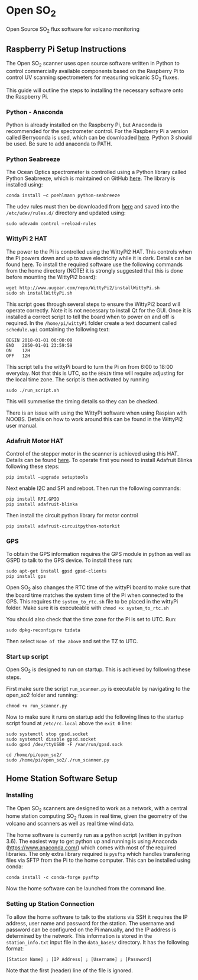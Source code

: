 # Open SO<sub>2</sub>
Open Source SO<sub>2</sub> flux software for volcano monitoring

## Raspberry Pi Setup Instructions
The Open SO<sub>2</sub> scanner uses open source software written in Python to control commercially available components based on the Raspberry Pi to control UV scanning spectrometers for measuring volcanic SO<sub>2</sub> fluxes.

This guide will outline the steps to installing the necessary software onto the Raspberry Pi.

### Python - Anaconda
Python is already installed on the Raspberry Pi, but Anaconda is recommended for the spectrometer control. For the Raspberry Pi a version called Berryconda is used, which can be downloaded [here](https://github.com/jjhelmus/berryconda). Python 3 should be used. Be sure to add anaconda to PATH.

### Python Seabreeze
The Ocean Optics spectrometer is controlled using a Python library called Python Seabreeze, which is maintained on GitHub [here](https://github.com/ap--/python-seabreeze). The library is installed using:
```
conda install –c poehlmann python-seabreeze 
```
The udev rules must then be downloaded from [here](https://github.com/ap--/python-seabreeze/blob/master/misc/10-oceanoptics.rules) and saved into the ```/etc/udev/rules.d/``` directory and updated using:
```
sudo udevadm control –reload-rules
```

### WittyPi 2 HAT
The power to the Pi is controlled using the WittyPi2 HAT. This controls when the Pi powers down and up to save electricity while it is dark. Details can be found [here](http://www.uugear.com/doc/WittyPi2_UserManual.pdf). To install the required software use the following commands from the home directory (NOTE! it is strongly suggested that this is done before mounting the WittyPi2 board):
```
wget http://www.uugear.com/repo/WittyPi2/installWittyPi.sh
sudo sh installWittyPi.sh
```
This script goes through several steps to ensure the WittyPi2 board will operate correctly. Note it is not necessary to install Qt for the GUI. Once it is installed a correct script to tell the board when to power on and off is required. In the ```/home/pi/wittyPi``` folder create a text document called ```schedule.wpi``` containing the following text:
```
BEGIN 2018-01-01 06:00:00
END   2050-01-01 23:59:59
ON    12H
OFF   12H
```
This script tells the wittyPi board to turn the Pi on from 6:00 to 18:00 everyday. Not that this is UTC, so the ```BEGIN``` time will require adjusting for the local time zone. The script is then activated by running
```
sudo ./run_script.sh
```
This will summerise the timing details so they can be checked.

There is an issue with using the WittyPi software when using Raspian with NOOBS. Details on how to work around this can be found in the WittyPi2 user manual.

### Adafruit Motor HAT
Control of the stepper motor in the scanner is achieved using this HAT. Details can be found [here](https://learn.adafruit.com/circuitpython-on-raspberrypi-linux/installing-circuitpython-on-raspberry-pi). To operate first you need to install Adafruit Blinka following these steps:
```
pip install –upgrade setuptools
```
Next enable I2C and SPI and reboot. Then run the following commands:
```
pip install RPI.GPIO
pip install adafruit-blinka
```
Then install the circuit python library for motor control
```
pip install adafruit-circuitpython-motorkit
```

### GPS
To obtain the GPS information requires the GPS module in python as well as GSPD to talk to the GPS device. To install these run:
```
sudo apt-get install gpsd gpsd-clients
pip install gps
```
Open SO<sub>2</sub> also changes the RTC time of the wittyPi board to make sure that the board time matches the system time of the Pi when connected to the GPS. This requires the ```system_to_rtc.sh``` file to be placed in the wittyPi folder. Make sure it is executeable with ```chmod +x system_to_rtc.sh```

You should also check that the time zone for the Pi is set to UTC. Run:
```
sudo dpkg-reconfigure tzdata
```
Then select ```None of the above``` and set the TZ to UTC.

### Start up script
Open SO<sub>2</sub> is designed to run on startup. This is achieved by following these steps.

First make sure the script ```run_scanner.py``` is executable by navigating to the open_so2 folder and running:
```
chmod +x run_scanner.py
```
Now to make sure it runs on startup add the following lines to the startup script found at ```/etc/rc.local``` above the ```exit 0``` line:
```
sudo systemctl stop gpsd.socket
sudo systemctl disable gpsd.socket
sudo gpsd /dev/ttyUSB0 -F /var/run/gpsd.sock

cd /home/pi/open_so2/
sudo /home/pi/open_so2/./run_scanner.py
```

## Home Station Software Setup

### Installing
The Open SO<sub>2</sub> scanners are designed to work as a network, with a central home station computing SO<sub>2</sub> fluxes in real time, given the geometry of the volcano and scanners as well as real time wind data.

The home software is currently run as a python script (written in python 3.6). The easiest way to get python up and running is using Anaconda (https://www.anaconda.com/) which comes with most of the required libraries. The only extra library required is ```pysftp``` which handles transfering files via SFTP from the Pi to the home computer. This can be installed using conda:
```
conda install -c conda-forge pysftp
```

Now the home software can be launched from the command line.

### Setting up Station Connection
To allow the home software to talk to the stations via SSH it requires the IP address, user name and password for the station. The username and password can be configured on the Pi manually, and the IP address is determined by the network. This information is stored in the ```station_info.txt``` input file in the ```data_bases/``` directory. It has the following format:
```
[Station Name] ; [IP Address] ; [Username] ; [Password]
```
Note that the first (header) line of the file is ignored.
